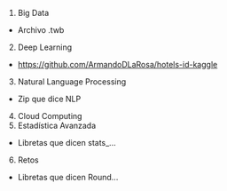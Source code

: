 1) Big Data
  * Archivo .twb
2) Deep Learning
  * https://github.com/ArmandoDLaRosa/hotels-id-kaggle
3) Natural Language Processing
  * Zip que dice NLP
4) Cloud Computing
5) Estadística Avanzada
  * Libretas que dicen stats_...
6) Retos
  * Libretas que dicen Round...
